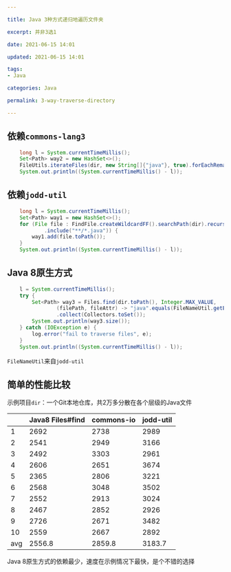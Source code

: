 ```yaml
---

title: Java 3种方式递归地遍历文件夹

excerpt: 并非3选1

date: 2021-06-15 14:01

updated: 2021-06-15 14:01

tags:
- Java

categories: Java

permalink: 3-way-traverse-directory

---
```


## 依赖`commons-lang3`

~~~java
    long l = System.currentTimeMillis();
    Set<Path> way2 = new HashSet<>();
    FileUtils.iterateFiles(dir, new String[]{"java"}, true).forEachRemaining(one -> way2.add(one.toPath()));
    System.out.println((System.currentTimeMillis() - l));
~~~



## 依赖`jodd-util`

~~~java
    long l = System.currentTimeMillis();
    Set<Path> way1 = new HashSet<>();
    for (File file : FindFile.createWildcardFF().searchPath(dir).recursive(true).includeDirs(false).walking(false)
            .include("**/*.java")) {
        way1.add(file.toPath());
    }
    System.out.println((System.currentTimeMillis() - l));
~~~



## Java 8原生方式 

~~~java
    l = System.currentTimeMillis();
    try {
        Set<Path> way3 = Files.find(dir.toPath(), Integer.MAX_VALUE,
                (filePath, fileAttr) -> "java".equals(FileNameUtil.getExtension(filePath.toString())))
                .collect(Collectors.toSet());
        System.out.println(way3.size());
    } catch (IOException e) {
        log.error("fail to traverse files", e);
    }
    System.out.println((System.currentTimeMillis() - l));
~~~

`FileNameUtil`来自`jodd-util`



## 简单的性能比较

示例项目`dir`：一个Git本地仓库，共2万多分散在各个层级的Java文件

|      | Java8 Files#find | commons-io | jodd-util |
| ---- | ---------------- | ---------- | --------- |
| 1    | 2692             | 2738       | 2989      |
| 2    | 2541             | 2949       | 3166      |
| 3    | 2492             | 3303       | 2961      |
| 4    | 2606             | 2651       | 3674      |
| 5    | 2365             | 2806       | 3221      |
| 6    | 2568             | 3048       | 3502      |
| 7    | 2552             | 2913       | 3024      |
| 8    | 2467             | 2852       | 2926      |
| 9    | 2726             | 2671       | 3482      |
| 10   | 2559             | 2667       | 2892      |
| avg  | 2556.8           | 2859.8     | 3183.7    |

Java 8原生方式的依赖最少，速度在示例情况下最快，是个不错的选择